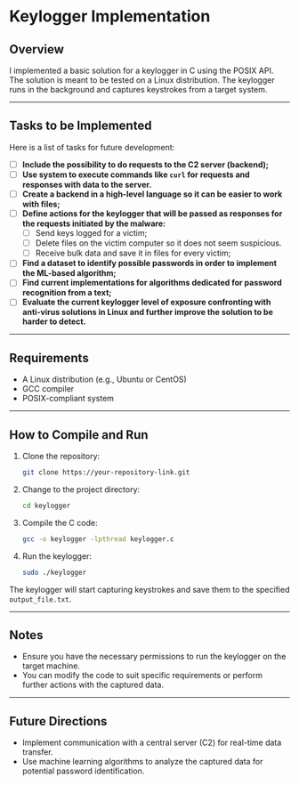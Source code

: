 # Keylogger Implementation

## Overview

I implemented a basic solution for a keylogger in C using the POSIX API. The solution is meant to be tested on a Linux distribution. The keylogger runs in the background and captures keystrokes from a target system. 

---

## Tasks to be Implemented

Here is a list of tasks for future development:

- [ ] **Include the possibility to do requests to the C2 server (backend);**
- [ ] **Use system to execute commands like `curl` for requests and responses with data to the server.**
- [ ] **Create a backend in a high-level language so it can be easier to work with files;**
- [ ] **Define actions for the keylogger that will be passed as responses for the requests initiated by the malware:**
    - [ ] Send keys logged for a victim;
    - [ ] Delete files on the victim computer so it does not seem suspicious.
    - [ ] Receive bulk data and save it in files for every victim;
- [ ] **Find a dataset to identify possible passwords in order to implement the ML-based algorithm;**
- [ ] **Find current implementations for algorithms dedicated for password recognition from a text;**
- [ ] **Evaluate the current keylogger level of exposure confronting with anti-virus solutions in Linux and further improve the solution to be harder to detect.**

---

## Requirements

- A Linux distribution (e.g., Ubuntu or CentOS)
- GCC compiler
- POSIX-compliant system

---

## How to Compile and Run

1. Clone the repository:

    ```bash
    git clone https://your-repository-link.git
    ```

2. Change to the project directory:

    ```bash
    cd keylogger
    ```

3. Compile the C code:

    ```bash
    gcc -o keylogger -lpthread keylogger.c
    ```

4. Run the keylogger:

    ```bash
    sudo ./keylogger
    ```

The keylogger will start capturing keystrokes and save them to the specified `output_file.txt`.

---

## Notes

- Ensure you have the necessary permissions to run the keylogger on the target machine.
- You can modify the code to suit specific requirements or perform further actions with the captured data.

---

## Future Directions

- Implement communication with a central server (C2) for real-time data transfer.
- Use machine learning algorithms to analyze the captured data for potential password identification.

